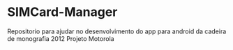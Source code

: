 SIMCard-Manager
===============

Repositorio para ajudar no desenvolvimento do app para android da cadeira de monografia 2012 Projeto Motorola